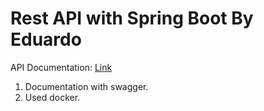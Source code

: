 # Rest API with Spring Boot By Eduardo

API Documentation: [Link](http://localhost:8080/swagger-ui/index.html#/)

1. Documentation with swagger.
2. Used docker.
